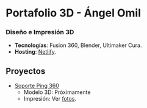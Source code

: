 # Portafolio 3D - Ángel Omil  
### Diseño e Impresión 3D  
- **Tecnologías**: Fusion 360, Blender, Ultimaker Cura.  
- **Hosting**: [Netlify](https://www.netlify.com/).  

## Proyectos  
- [Soporte Ping 360](/assets/pdf/Soporte%20ping%20360.pdf)  
  - Modelo 3D: Próximamente  
  - Impresión: Ver [fotos](/assets/img/).  
